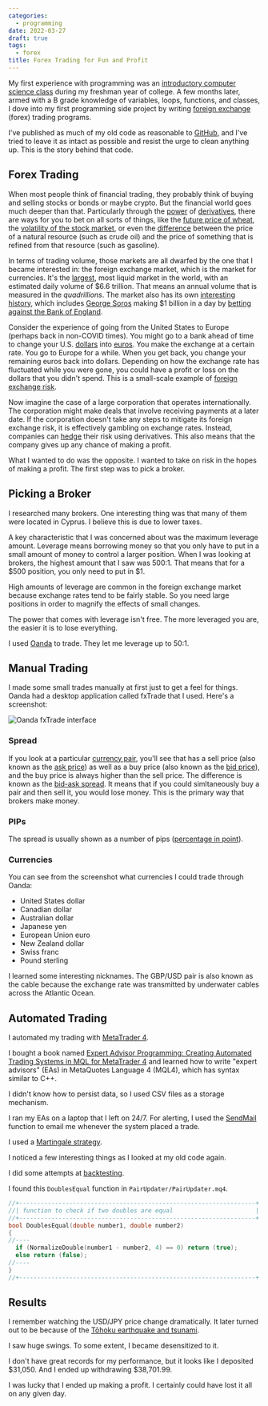 ```yaml
---
categories:
  - programming
date: 2022-03-27
draft: true
tags:
  - forex
title: Forex Trading for Fun and Profit
---
```


My first experience with programming was an [introductory computer science
class](https://www.cs.princeton.edu/courses/archive/spring10/cos126/info.html)
during my freshman year of college. A few months later, armed with a B grade
knowledge of variables, loops, functions, and classes, I dove into my first
programming side project by writing [foreign
exchange](https://en.wikipedia.org/wiki/Foreign_exchange_market) (forex) trading
programs.

I've published as much of my old code as reasonable to
[GitHub](https://github.com/dguo/forex-trading), and I've tried to leave it as
intact as possible and resist the urge to clean anything up. This is the story
behind that code.

## Forex Trading

When most people think of financial trading, they probably think of buying and
selling stocks or bonds or maybe crypto. But the financial world goes much
deeper than that. Particularly through the
[power](https://www.investopedia.com/terms/d/derivativestimebomb.asp) of
[derivatives](https://www.investopedia.com/terms/d/derivative.asp), there are
ways for you to bet on all sorts of things, like the [future price of
wheat](https://www.vice.com/en/article/k7wyew/wheat-futures-are-the-hottest-stock-on-wall-street),
the [volatility of the stock
market](https://www.investopedia.com/stock-analysis/2012/4-ways-to-trade-the-vix-vxx-vxz-tvix-xxv0504.aspx),
or even the [difference](https://www.investopedia.com/terms/s/spreadoption.asp)
between the price of a natural resource (such as crude oil) and the price of
something that is refined from that resource (such as gasoline).

In terms of trading volume, those markets are all dwarfed by the one that I
became interested in: the foreign exchange market, which is the market for
currencies. It's the
[largest](https://www.investopedia.com/articles/forex/11/who-trades-forex-and-why.asp),
most liquid market in the world, with an estimated daily volume of $6.6
trillion. That means an annual volume that is measured in the *quadrillions*.
The market also has its own [interesting
history](https://www.investopedia.com/articles/forex/10/forex-market-history.asp),
which includes [George Soros](https://en.wikipedia.org/wiki/George_Soros) making
$1 billion in a day by [betting against the Bank of
England](https://fortunly.com/articles/george-soros-and-the-bank-of-england/).

Consider the experience of going from the United States to Europe (perhaps back
in non-COVID times). You might go to a bank ahead of time to change your U.S.
[dollars](https://en.wikipedia.org/wiki/United_States_dollar) into
[euros](https://en.wikipedia.org/wiki/Euro). You make the exchange at a certain
rate. You go to Europe for a while. When you get back, you change your remaining
euros back into dollars. Depending on how the exchange rate has fluctuated while
you were gone, you could have a profit or loss on the dollars that you didn't
spend. This is a small-scale example of [foreign exchange
risk](https://en.wikipedia.org/wiki/Foreign_exchange_risk).

Now imagine the case of a large corporation that operates internationally. The
corporation might make deals that involve receiving payments at a later date. If
the corporation doesn't take any steps to mitigate its foreign exchange risk, it
is effectively gambling on exchange rates. Instead, companies can
[hedge](https://en.wikipedia.org/wiki/Foreign_exchange_hedge) their risk using
derivatives. This also means that the company gives up any chance of making a
profit.

What I wanted to do was the opposite. I wanted to take on risk in the hopes of
making a profit. The first step was to pick a broker.

## Picking a Broker

I researched many brokers. One interesting thing was that many of them were
located in Cyprus. I believe this is due to lower taxes.

A key characteristic that I was concerned about was the maximum leverage amount.
Leverage means borrowing money so that you only have to put in a small amount of
money to control a larger position. When I was looking at brokers, the highest
amount that I saw was 500:1. That means that for a $500 position, you only need
to put in $1.

High amounts of leverage are common in the foreign exchange market because
exchange rates tend to be fairly stable. So you need large positions in order to
magnify the effects of small changes.

The power that comes with leverage isn't free. The more leveraged you are, the
easier it is to lose everything.

I used [Oanda](https://www.oanda.com) to trade. They let me leverage up to 50:1.

## Manual Trading

I made some small trades manually at first just to get a feel for things. Oanda
had a desktop application called fxTrade that I used. Here's a screenshot:

![Oanda fxTrade interface](https://i.imgur.com/dWFc9SV.png)

### Spread

If you look at a particular [currency
pair](https://en.wikipedia.org/wiki/Currency_pair), you'll see that has a sell
price (also known as the [ask
price](https://www.investopedia.com/terms/a/ask.asp)) as well as a buy price
(also known as the [bid
price](https://www.investopedia.com/terms/b/bidprice.asp)), and the buy price is
always higher than the sell price. The difference is known as the [bid-ask
spread](https://www.investopedia.com/terms/b/bid-askspread.asp). It means that
if you could simltaneously buy a pair and then sell it, you would lose money.
This is the primary way that brokers make money.

### PIPs

The spread is usually shown as a number of pips ([percentage in
point](https://www.investopedia.com/terms/p/pip.asp)).

### Currencies

You can see from the screenshot what currencies I could trade through Oanda:

* United States dollar
* Canadian dollar
* Australian dollar
* Japanese yen
* European Union euro
* New Zealand dollar
* Swiss franc
* Pound sterling

I learned some interesting nicknames. The GBP/USD pair is also known as the
cable because the exchange rate was transmitted by underwater cables across the
Atlantic Ocean.

## Automated Trading

I automated my trading with [MetaTrader
4](https://en.wikipedia.org/wiki/MetaTrader_4).

I bought a book named [Expert Advisor Programming: Creating Automated Trading
Systems in MQL for MetaTrader
4](https://www.amazon.com/Expert-Advisor-Programming-Automated-MetaTrader/dp/0982645902?crid=3QDACH7CXL46R&keywords=Expert+Advisor+Programming%3A+Creating+Automated+Trading+Systems+in+MQL+for+MetaTrader+4&qid=1644888838&sprefix=expert+advisor+programming+creating+automated+trading+systems+in+mql+for+metatrader+4%2Caps%2C97&sr=8-1&linkCode=ll1&tag=thdalo00-20&linkId=2c0c6edb764af5bde0421e042ee819e1&language=en_US&ref_=as_li_ss_tl)
and learned how to write "expert advisors" (EAs) in MetaQuotes Language 4
(MQL4), which has syntax similar to C++.

I didn't know how to persist data, so I used CSV files as a storage mechanism.

I ran my EAs on a laptop that I left on 24/7. For alerting, I used the
[SendMail](https://docs.mql4.com/common/sendmail) function to email me whenever
the system placed a trade.

I used a [Martingale
strategy](https://en.wikipedia.org/wiki/Martingale_(betting_system)).

I noticed a few interesting things as I looked at my old code again.

I did some attempts at
[backtesting](https://www.investopedia.com/terms/b/backtesting.asp).

I found this `DoublesEqual` function in `PairUpdater/PairUpdater.mq4`.

```cpp
//+------------------------------------------------------------------+
//| function to check if two doubles are equal                       |
//+------------------------------------------------------------------+
bool DoublesEqual(double number1, double number2)
{
//----
  if (NormalizeDouble(number1 - number2, 4) == 0) return (true);
  else return (false);
//----
}
//+------------------------------------------------------------------+
```

## Results

I remember watching the USD/JPY price change dramatically. It later turned out
to be because of the [Tōhoku earthquake and
tsunami](https://en.wikipedia.org/wiki/2011_T%C5%8Dhoku_earthquake_and_tsunami).

I saw huge swings. To some extent, I became desensitized to it.

I don't have great records for my performance, but it looks like I deposited
$31,050. And I ended up withdrawing $38,701.99.

I was lucky that I ended up making a profit. I certainly could have lost it all
on any given day.
